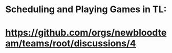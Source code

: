 # Scheduling and Playing Games in TL: 
# https://github.com/orgs/newbloodteam/teams/root/discussions/4

